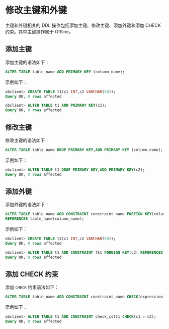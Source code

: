 # 修改主键和外键 

主键和外键相关的 DDL 操作包括添加主键、修改主键、添加外键和添加 CHECK 约束。其中主键操作属于 Offline。

## 添加主键 

添加主键的语法如下：

```sql
ALTER TABLE table_name ADD PRIMARY KEY (column_name);
```



示例如下：

```sql
obclient> CREATE TABLE t1(c1 INT,c2 VARCHAR(50));
Query OK, 0 rows affected

obclient> ALTER TABLE t1 ADD PRIMARY KEY(c1);
Query OK, 0 rows affected
```



## 修改主键 

修改主键的语法如下：

```sql
ALTER TABLE table_name DROP PRIMARY KEY,ADD PRIMARY KEY (column_name);
```



示例如下：

```sql
obclient> ALTER TABLE t1 DROP PRIMARY KEY,ADD PRIMARY KEY(c2);
Query OK, 0 rows affected
```



## 添加外键 

添加外键的语法如下：

```sql
ALTER TABLE table_name ADD CONSTRAINT constraint_name FOREIGN KEY(column_name) 
REFERENCES table_name(column_name);
```



示例如下：

```sql
obclient> CREATE TABLE t2(c1 INT,c2 VARCHAR(50));
Query OK, 0 rows affected

obclient> ALTER TABLE t1 ADD CONSTRAINT fk1 FOREIGN KEY(c2) REFERENCES t2(c1);
Query OK, 0 rows affected
```



## 添加 CHECK 约束 

添加 `CHECK` 约束语法如下：

```sql
ALTER TABLE table_name ADD CONSTRAINT constraint_name CHECK(expression));
```



示例如下：

```sql
obclient> ALTER TABLE t1 ADD CONSTRAINT check_cst11 CHECK(c1 = c2);
Query OK, 0 rows affected
```


